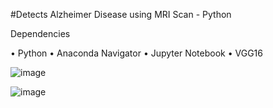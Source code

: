 #Detects Alzheimer Disease using MRI Scan - Python

Dependencies

• Python
• Anaconda Navigator
• Jupyter Notebook
• VGG16

![image](https://user-images.githubusercontent.com/124489810/216808066-b0d4b71a-58cd-4910-80dd-b315da042610.png)

![image](https://user-images.githubusercontent.com/124489810/216808057-74eb1476-f1a5-4e09-9b03-bf38992fdb7d.png)

